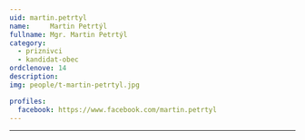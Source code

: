 ```yaml
---
uid: martin.petrtyl
name:     Martin Petrtýl
fullname: Mgr. Martin Petrtýl
category:
  - priznivci
  - kandidat-obec
ordclenove: 14
description: 
img: people/t-martin-petrtyl.jpg

profiles:
  facebook: https://www.facebook.com/martin.petrtyl
---
```




---
